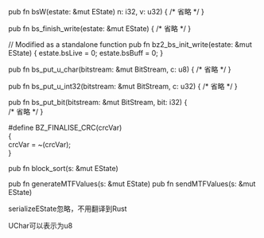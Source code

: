 pub fn bsW(estate: &mut EState)  n: i32, v: u32) {
        /* 省略 */
}

pub fn bs_finish_write(estate: &mut EState) {
    /* 省略 */
}


// Modified as a standalone function
pub fn bz2_bs_init_write(estate: &mut EState) {
    estate.bsLive = 0;
    estate.bsBuff = 0;
}

pub fn bs_put_u_char(bitstream: &mut BitStream, c: u8) {
     /* 省略 */
}

pub fn bs_put_u_int32(bitstream: &mut BitStream, c: u32) {
     /* 省略 */
}

pub fn bs_put_bit(bitstream: &mut BitStream, bit: i32) {    
    /* 省略 */
}


#define BZ_FINALISE_CRC(crcVar)                \
{                                              \
   crcVar = ~(crcVar);                         \
}



pub fn block_sort(s: &mut EState) 

pub fn generateMTFValues(s: &mut EState) 
pub fn sendMTFValues(s: &mut EState) 

serializeEState忽略，不用翻译到Rust

UChar可以表示为u8